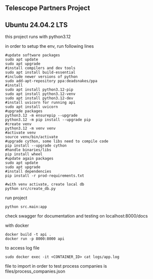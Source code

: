 ## Telescope Partners Project

## Ubuntu 24.04.2 LTS

this project runs with python3.12

in order to setup the env, run following lines

```shell
#update software packages
sudo apt update
sudo apt upgrade
#install compilers and dev tools
sudo apt install build-essential
#include newer versions of python
sudo add-apt-repository ppa:deadsnakes/ppa
#install 
sudo apt install python3.12-pip
sudo apt install python3.12-venv
sudo apt install python3.12-dev
#install uvicorn for running api
sudo apt install uvicorn
#upgrade packages
python3.12 -m ensurepip --upgrade
python3.12 -m pip install --upgrade pip
#create venv
python3.12 -m venv venv
#activate venv
source venv/bin/activate
#upgrade cython, some libs need to compile code
pip install --upgrade cython
#handle binaries/libs
pip install wheel
#update again packages
sudo apt update
sudo apt upgrade
#install dependencies
pip install -r prod-requirements.txt
```

```shell
#with venv activate, create local db
python src/create_db.py
```

run project 
```shell
python src.main:app
```
check swagger for documentation and testing on localhost:8000/docs

with docker
```shell
docker build -t api .
docker run -p 8000:8000 api
```

to access log file
```shell
sudo docker exec -it <CONTAINER_ID> cat logs/app.log
```

file to import in order to test process companies is files/process_companies.json
